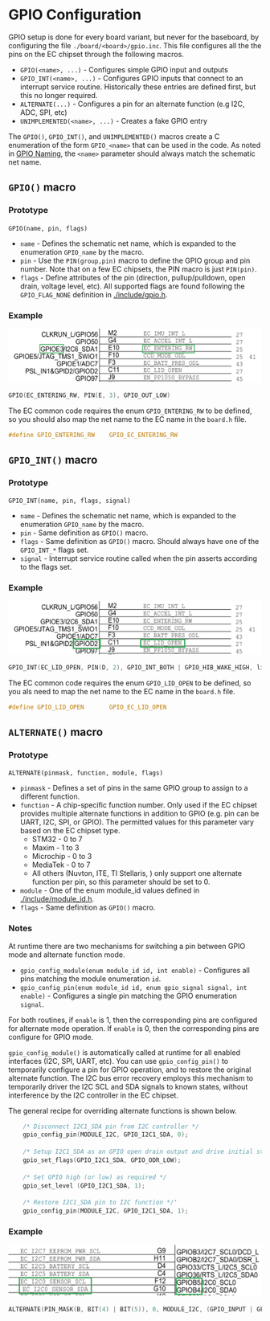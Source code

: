 # GPIO Configuration

GPIO setup is done for every board variant, but never for the baseboard, by
configuring the file `./board/<board>/gpio.inc`. This file configures all the
the pins on the EC chipset through the following macros.

- `GPIO(<name>, ...)` - Configures simple GPIO input and outputs
- `GPIO_INT(<name>, ...)` - Configures GPIO inputs that connect to an interrupt
  service routine.  Historically these entries are defined first, but this no
  longer required.
- `ALTERNATE(...)` - Configures a pin for an alternate function (e.g I2C, ADC,
  SPI, etc)
- `UNIMPLEMENTED(<name>, ...)` - Creates a fake GPIO entry

The `GPIO()`, `GPIO_INT()`, and `UNIMPLEMENTED()` macros create a C enumeration
of the form `GPIO_<name>` that can be used in the code. As noted in [GPIO
Naming](../new_board_checklist.md#GPIO-Naming), the `<name>` parameter should
always match the schematic net name.

## `GPIO()` macro

### Prototype

`GPIO(name, pin, flags)`

- `name` - Defines the schematic net name, which is expanded to the enumeration
  `GPIO_name` by the macro.
- `pin` - Use the `PIN(group,pin)` macro to define the GPIO group and pin
  number. Note that on a few EC chipsets, the PIN macro is just `PIN(pin)`.
- `flags` - Define attributes of the pin (direction, pullup/pulldown, open
  drain, voltage level, etc).  All supported flags are found following the
  `GPIO_FLAG_NONE` definition in [./include/gpio.h](../../include/gpio.h).

### Example

![GPIO Example]

```c
GPIO(EC_ENTERING_RW, PIN(E, 3), GPIO_OUT_LOW)
```

The EC common code requires the enum `GPIO_ENTERING_RW` to be defined, so you
should also map the net name to the EC name in the `board.h` file.

```c
#define GPIO_ENTERING_RW    GPIO_EC_ENTERING_RW
```

## `GPIO_INT()` macro

### Prototype
`GPIO_INT(name, pin, flags, signal)`

- `name` - Defines the schematic net name, which is expanded to the enumeration
  `GPIO_name` by the macro.
- `pin` - Same definition as `GPIO()` macro.
- `flags` - Same definition as `GPIO()` macro. Should always have one of the
  `GPIO_INT_*` flags set.
- `signal` - Interrupt service routine called when the pin asserts according to
  the flags set.

### Example

![GPIO_INT Example]

```c
GPIO_INT(EC_LID_OPEN, PIN(D, 2), GPIO_INT_BOTH | GPIO_HIB_WAKE_HIGH, lid_interrupt)
```

The EC common code requires the enum `GPIO_LID_OPEN` to be defined, so you als
need to map the net name to the EC name in the `board.h` file.

```c
#define GPIO_LID_OPEN       GPIO_EC_LID_OPEN
```

## `ALTERNATE()` macro

### Prototype
`ALTERNATE(pinmask, function, module, flags)`

- `pinmask` - Defines a set of pins in the same GPIO group to assign to a
  different function.
- `function` - A chip-specific function number. Only used if the EC chipset
  provides multiple alternate functions in addition to GPIO (e.g. pin can be
  UART, I2C, SPI, or GPIO). The permitted values for this parameter vary based
  on the EC chipset type.
  - STM32 - 0 to 7
  - Maxim - 1 to 3
  - Microchip - 0 to 3
  - MediaTek - 0 to 7
  - All others (Nuvton, ITE, TI Stellaris, ) only support one alternate
    function per pin, so this parameter should be set to 0.
- `module` - One of the enum module_id values defined in
  [./include/module_id.h](../../include/module_id.h).
- `flags` - Same definition as `GPIO()` macro.

### Notes

At runtime there are two mechanisms for switching a pin between GPIO mode and
alternate function mode.

- `gpio_config_module(enum module_id id, int enable)` - Configures all pins
  matching the module enumeration `id`.
- `gpio_config_pin(enum module_id id, enum gpio_signal signal, int enable)` -
  Configures a single pin matching the GPIO enumeration `signal`.

For both routines, if `enable` is 1, then the corresponding pins are configured
for alternate mode operation.  If `enable` is 0, then the corresponding pins are
configure for GPIO mode.

`gpio_config_module()` is automatically called at runtime for all enabled
interfaces (I2C, SPI, UART, etc). You can use `gpio_config_pin()` to temporarily
configure a pin for GPIO operation, and to restore the original alternate
function.  The I2C bus error recovery employs this mechanism to temporarily
driver the I2C SCL and SDA signals to known states, without interference by the
I2C controller in the EC chipset.

The general recipe for overriding alternate functions is shown below.

```c
    /* Disconnect I2C1_SDA pin from I2C controller */
    gpio_config_pin(MODULE_I2C, GPIO_I2C1_SDA, 0);

    /* Setup I2C1_SDA as an GPIO open drain output and drive initial state low */
    gpio_set_flags(GPIO_I2C1_SDA, GPIO_ODR_LOW);

    /* Set GPIO high (or low) as required */
    gpio_set_level (GPIO_I2C1_SDA, 1);

    /* Restore I2C1_SDA pin to I2C function */'
    gpio_config_pin(MODULE_I2C, GPIO_I2C1_SDA, 1);
```



### Example

![ALTERNATE Example]

```c
ALTERNATE(PIN_MASK(B, BIT(4) | BIT(5)), 0, MODULE_I2C, (GPIO_INPUT | GPIO_SEL_1P8V))
```

<!-- Images -->

<!-- If you make changes to the docs below make sure to regenerate the PNGs by
     appending "export/png" to the Google Drive link. -->

<!-- https://docs.google.com/drawings/d/18cWTYQRRCpypYDOLlvKQJTObwcj6wOjUga02B0oZXBg -->
[GPIO Example]: ../images/gpio_example.png
<!-- https://docs.google.com/drawings/d/1X6p5XfB6BBmUUKCrwOg56Bz6LZj9P_WPQXsOdk-OIiI -->
[GPIO_INT Example]: ../images/gpio_int_example.png
<!-- https://docs.google.com/drawings/d/1-kroVezQuA_KdQLzqYPs8u94EBg37z3k6lKzkSLRv-0 -->
[ALTERNATE Example]: ../images/alternate_example.png
